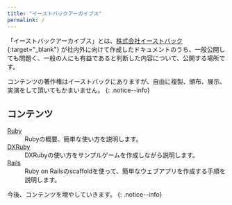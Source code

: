 ```yaml
---
title: "イーストバックアーカイブス"
permalink: /
---
```

「イーストバックアーカイブス」とは、[株式会社イーストバック](https://www.eastback.co.jp "株式会社イーストバック"){:target="_blank"} が社内外に向けて作成したドキュメントのうち、一般公開しても問題く、一般の人にも有益であると判断した内容について、公開する場所です。

コンテンツの著作権はイーストバックにありますが、自由に複製、頒布、展示、実演をして頂いてもかまいません。
{: .notice--info}

## コンテンツ

<dl>
  <dt><a href="/archives/ruby/">Ruby</a></dt>
  <dd>Rubyの概要、簡単な使い方を説明します。</dd>
  <dt><a href="/archives/dxruby/">DXRuby</a></dt>
  <dd>DXRubyの使い方をサンプルゲームを作成しながら説明します。</dd>
  <dt><a href="/archives/rails/">Rails</a></dt>
  <dd>Ruby on Railsのscaffoldを使って、簡単なウェブアプリを作成する手順を説明します。</dd>
</dl>

今後、コンテンツを増やしていきます。
{: .notice--info}
